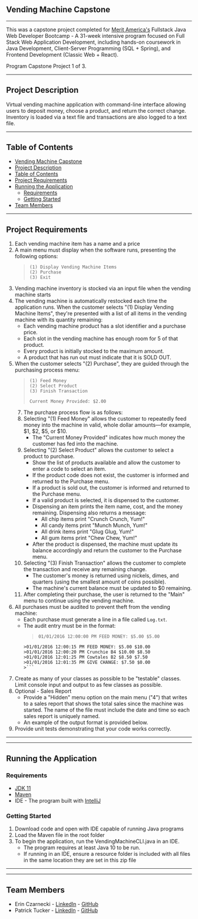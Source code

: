 ## Vending Machine Capstone  
--- 
This was a capstone project completed for [Merit America's](https://meritamerica.org/) Fullstack Java Web Developer Bootcamp - A 31-week intensive program focused on Full Stack Web Application Development, including hands-on 
coursework in Java Development, Client-Server Programming (SQL + Spring), and Frontend Development (Classic Web + React).  

Program Capstone Project 1 of 3.  

---  

## Project Description
Virtual vending machine application with command-line interface allowing users to deposit money, choose a product, and return the correct change. Inventory is loaded via a text file and transactions are also logged to a text file.  

--- 

## Table of Contents
- [Vending Machine Capstone](#vending-machine-capstone)
- [Project Description](#project-description)
- [Table of Contents](#table-of-contents)
- [Project Requirements](#project-requirements)
- [Running the Application](#running-the-application)
  - [Requirements](#requirements)
  - [Getting Started](#getting-started)
- [Team Members](#team-members)

--- 

## Project Requirements
1. Each vending machine item has a name and a price
2. A main menu must display when the software runs, presenting the following options:
    > ```
    > (1) Display Vending Machine Items
    > (2) Purchase
    > (3) Exit
    > ```
3. Vending machine inventory is stocked via an input file when the vending machine starts
4. The vending machine is automatically restocked each time the application runs.
 When the customer selects "(1) Display Vending Machine Items", they're presented
with a list of all items in the vending machine with its quantity remaining:
    - Each vending machine product has a slot identifier and a purchase price.
    - Each slot in the vending machine has enough room for 5 of that product.
    - Every product is initially stocked to the maximum amount.
    - A product that has run out must indicate that it is SOLD OUT.
6. When the customer selects "(2) Purchase", they are guided through the purchasing
process menu:
    >```
    >(1) Feed Money
    >(2) Select Product
    >(3) Finish Transaction
    >
    > Current Money Provided: $2.00
    >```
    7. The purchase process flow is as follows:
    1. Selecting "(1) Feed Money" allows the customer to repeatedly feed money into the
    machine in valid, whole dollar amounts—for example, $1, $2, $5, or $10.
        - The "Current Money Provided" indicates how much money the customer
        has fed into the machine.
    2. Selecting "(2) Select Product" allows the customer to select a product to
    purchase.
        - Show the list of products available and allow the customer to enter
        a code to select an item.
        - If the product code does not exist, the customer is informed and returned
        to the Purchase menu.
        - If a product is sold out, the customer is informed and returned to the
        Purchase menu.
        - If a valid product is selected, it is dispensed to the customer.
        - Dispensing an item prints the item name, cost, and the money
        remaining. Dispensing also returns a message:
          - All chip items print "Crunch Crunch, Yum!"
          - All candy items print "Munch Munch, Yum!"
          - All drink items print "Glug Glug, Yum!"
          - All gum items print "Chew Chew, Yum!"
        - After the product is dispensed, the machine must update its balance
        accordingly and return the customer to the Purchase menu.
    3. Selecting "(3) Finish Transaction" allows the customer to complete the
    transaction and receive any remaining change.
        - The customer's money is returned using nickels, dimes, and quarters
        (using the smallest amount of coins possible).
        - The machine's current balance must be updated to $0 remaining.
    4. After completing their purchase, the user is returned to the "Main" menu to
    continue using the vending machine.
8. All purchases must be audited to prevent theft from the vending machine:
   - Each purchase must generate a line in a file called `Log.txt`.
   - The audit entry must be in the format:
        >```
        > 01/01/2016 12:00:00 PM FEED MONEY: $5.00 $5.00
         >01/01/2016 12:00:15 PM FEED MONEY: $5.00 $10.00
         >01/01/2016 12:00:20 PM Crunchie B4 $10.00 $8.50
         >01/01/2016 12:01:25 PM Cowtales B2 $8.50 $7.50
         >01/01/2016 12:01:35 PM GIVE CHANGE: $7.50 $0.00
         >```
9. Create as many of your classes as possible to be "testable" classes. Limit console
input and output to as few classes as possible.
10. Optional - Sales Report
    - Provide a "Hidden" menu option on the main menu ("4") that writes to a sales
    report that shows the total sales since the machine was started. The name of the
    file must include the date and time so each sales report is uniquely named.
    - An example of the output format is provided below.
11. Provide unit tests demonstrating that your code works correctly.

--- 
--- 

## Running the Application

### Requirements
- [JDK 11](https://www.oracle.com/java/technologies/javase/jdk11-archive-downloads.html)
- [Maven](https://maven.apache.org/download.cgi)
- IDE - The program built with [IntelliJ]()

### Getting Started
1. Download code and open with IDE capable of running Java programs
2. Load the Maven file in the root folder
3. To begin the application, run the VendingMachineCLI.java in an IDE.
   - The program requires at least Java 10 to be run. 
   - If running in an IDE, ensure a resource folder is included with all files in the same location they are set in this zip file


--- 
--- 


## Team Members
- Erin Czarnecki - <a href="https://www.linkedin.com/in/erin-czarnecki" target="_blank">LinkedIn</a> - <a href="https://github.com/erinczarnecki" target="_blank">GitHub</a>
- Patrick Tucker - <a href="https://www.linkedin.com/in/PatrickETucker/" target="_blank">LinkedIn</a> - <a href="https://github.com/PatrickETucker" target="_blank">GitHub</a>

